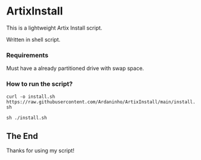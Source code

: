 # ArtixInstall

This is a lightweight Artix Install script.

Written in shell script.

### Requirements

Must have a already partitioned drive with swap space.

### How to run the script?
`curl -o install.sh https://raw.githubusercontent.com/Ardaninho/ArtixInstall/main/install.sh`

`sh ./install.sh`

## The End
Thanks for using my script!
